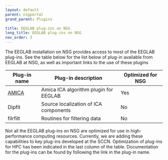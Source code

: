 ```yaml
---
layout: default
parent: nsgportal
grand_parent: Plugins

title: EEGLAB plug-ins on NSG
long_title: EEGLAB plug-ins on NSG
nav_order: 3
---
```

The EEGLAB installation on NSG provides access to most of the EEGLAB plug-ins. See the table below for the list below of plug-in available from EEGLAB at NSG, as well as important links to the use of these plugins

| Plug-in name     | Plug-in description                           |  Optimized for NSG |
| ---------        | -----------                                   | --------------  
| [AMICA](https://sccn.ucsd.edu/wiki/AMICA#How_to_run_AMICA.3F_Option_2:_Neuroscience_Gateway_.28NSG.29)            | Amica ICA algorithm plugin for EEGLAB          | Yes|
| Dipfit            | Source localization of ICA components          | No|
| filrfilt          | Routines for filtering data                    |No|

Not all the EEGLAB plug-ins on NSG are optimized for use in high-performance computing resources. Currently, we are adding these capabilities to key plug-ins developed at the SCCN. Optimization of plug-ins for HPC has been indicated in the last column of the table. Documentation for the plug-ins can be found by following the link in the plug-in name.

